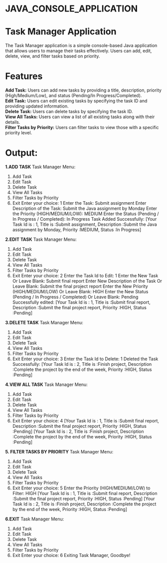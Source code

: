 # JAVA_CONSOLE_APPLICATION
# Task Manager Application
The Task Manager application is a simple console-based Java application that allows users to manage their tasks effectively. Users can add, edit, delete, view, and filter tasks based on priority.

# Features
**Add Task:** Users can add new tasks by providing a title, description, priority (High/Medium/Low), and status (Pending/In Progress/Completed).  
**Edit Task:** Users can edit existing tasks by specifying the task ID and providing updated information.  
**Delete Task:** Users can delete tasks by specifying the task ID.  
**View All Tasks:** Users can view a list of all existing tasks along with their details.  
**Filter Tasks by Priority:** Users can filter tasks to view those with a specific priority level.  
# Output:

**1.ADD TASK**
Task Manager Menu:
1. Add Task
2. Edit Task
3. Delete Task
4. View All Tasks
5. Filter Tasks by Priority
6. Exit
Enter your choice: 1
Enter the Task: Submit assignment
Enter Description of the Task: Submit the Java assignment by Monday
Enter the Priority (HIGH/MEDIUM/LOW): MEDIUM
Enter the Status (Pending / In Progress / Completed): In Progress
Task Added Successfully: [Your Task Id is : 1, Title is :Submit assignment, Description :Submit the Java assignment by Monday, Priority :MEDIUM, Status :In Progress]

**2.EDIT TASK**
Task Manager Menu:
1. Add Task
2. Edit Task
3. Delete Task
4. View All Tasks
5. Filter Tasks by Priority
6. Exit
Enter your choice: 2
Enter the Task Id to Edit: 1
Enter the New Task Or Leave Blank: Submit final report
Enter New Description of the Task Or Leave Blank: Submit the final project report
Enter the New Priority (HIGH/MEDIUM/LOW) Or Leave Blank: HIGH
Enter the New Status (Pending / In Progress / Completed) Or Leave Blank: Pending
Successfully edited: [Your Task Id is : 1, Title is :Submit final report, Description :Submit the final project report, Priority :HIGH, Status :Pending]

**3.DELETE TASK**
Task Manager Menu:
1. Add Task
2. Edit Task
3. Delete Task
4. View All Tasks
5. Filter Tasks by Priority
6. Exit
Enter your choice: 3
Enter the Task Id to Delete: 1
Deleted the Task Successfully: [Your Task Id is : 2, Title is :Finish project, Description :Complete the project by the end of the week, Priority :HIGH, Status :Pending]

**4.VIEW ALL TASK**
Task Manager Menu:
1. Add Task
2. Edit Task
3. Delete Task
4. View All Tasks
5. Filter Tasks by Priority
6. Exit
Enter your choice: 4
[Your Task Id is : 1, Title is :Submit final report, Description :Submit the final project report, Priority :HIGH, Status :Pending]
[Your Task Id is : 2, Title is :Finish project, Description :Complete the project by the end of the week, Priority :HIGH, Status :Pending]

**5. FILTER TASKS BY PRIORITY**
Task Manager Menu:
1. Add Task
2. Edit Task
3. Delete Task
4. View All Tasks
5. Filter Tasks by Priority
6. Exit
Enter your choice: 5
Enter the Priority (HIGH/MEDIUM/LOW) to Filter: HIGH
[Your Task Id is : 1, Title is :Submit final report, Description :Submit the final project report, Priority :HIGH, Status :Pending]
[Your Task Id is : 2, Title is :Finish project, Description :Complete the project by the end of the week, Priority :HIGH, Status :Pending]

**6.EXIT**
Task Manager Menu:
1. Add Task
2. Edit Task
3. Delete Task
4. View All Tasks
5. Filter Tasks by Priority
6. Exit
Enter your choice: 6
Exiting Task Manager, Goodbye!

